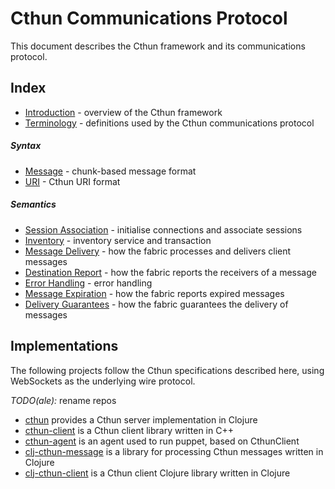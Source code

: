Cthun Communications Protocol
===

This document describes the Cthun framework and its communications protocol.

Index
----

- [Introduction][10] - overview of the Cthun framework
- [Terminology][11] - definitions used by the Cthun communications protocol

##### Syntax
- [Message][20] - chunk-based message format
- [URI][21] - Cthun URI format

##### Semantics
- [Session Association][31] - initialise connections and associate sessions
- [Inventory][32] - inventory service and transaction
- [Message Delivery][33] - how the fabric processes and delivers client messages
- [Destination Report][34] - how the fabric reports the receivers of a message
- [Error Handling][35] - error handling
- [Message Expiration][36] - how the fabric reports expired messages
- [Delivery Guarantees][37] - how the fabric guarantees the delivery of messages

Implementations
----

The following projects follow the Cthun specifications described here, using
WebSockets as the underlying wire protocol.

*TODO(ale):* rename repos

 - [cthun][41] provides a Cthun server implementation in Clojure
 - [cthun-client][42] is a Cthun client library written in C++
 - [cthun-agent][43] is an agent used to run puppet, based on CthunClient
 - [clj-cthun-message][44] is a library for processing Cthun messages written in
 Clojure
 - [clj-cthun-client][45] is a Cthun client Clojure library written in Clojure

[10]: intro.md
[11]: terminology.md
[12]: wire_protocol.md
[20]: message.md
[21]: uri.md
[31]: association.md
[32]: inventory.md
[33]: delivery.md
[34]: destination_report.md
[35]: error_handling.md
[36]: ttl_expired.md
[37]: delivery_guarantees.md
[41]: https://github.com/puppetlabs/cthun
[42]: https://github.com/puppetlabs/cthun-client
[43]: https://github.com/puppetlabs/cthun-agent
[44]: https://github.com/puppetlabs/clj-cthun-message
[45]: https://github.com/puppetlabs/clj-cthun-client
